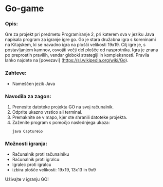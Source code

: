 # Go-game

### Opis:
Gre za projekt pri predmetu Programiranje 2, pri katerem sva v jeziku Java napisala program za igranje igre go. Go je stara družabna igra s koreninami na Kitajskem, ki se navadno igra na plošči velikosti 19x19. 
Cilj igre je, s postavljanjem kamnov, osvojiti večji del plošče od nasprotnika. Igra je znana po preprostih pravilih, vendar globoki strategiji in kompleksnosti. Pravila lahko najdete na [povezavi] (https://sl.wikipedia.org/wiki/Go).

### Zahteve:
- Nameščen jezik Java

### Navodila za zagon:
1. Prenesite datoteke projekta GO na svoj računalnik.
2. Odprite ukazno vrstico ali terminal.
3. Premaknite se v mapo, kjer ste shranili datoteke projekta.
4. Zaženite program s pomočjo naslednjega ukaza:
   ```shell
   java CaptureGo
   ```
   
### Možnosti igranja:
- Računalnik proti računalniku
- Računalnik proti igralcu
- Igralec proti igralcu
- izbira plošče velikosti: 19x19, 13x13 in 9x9

Uživajte v igranju GO!
